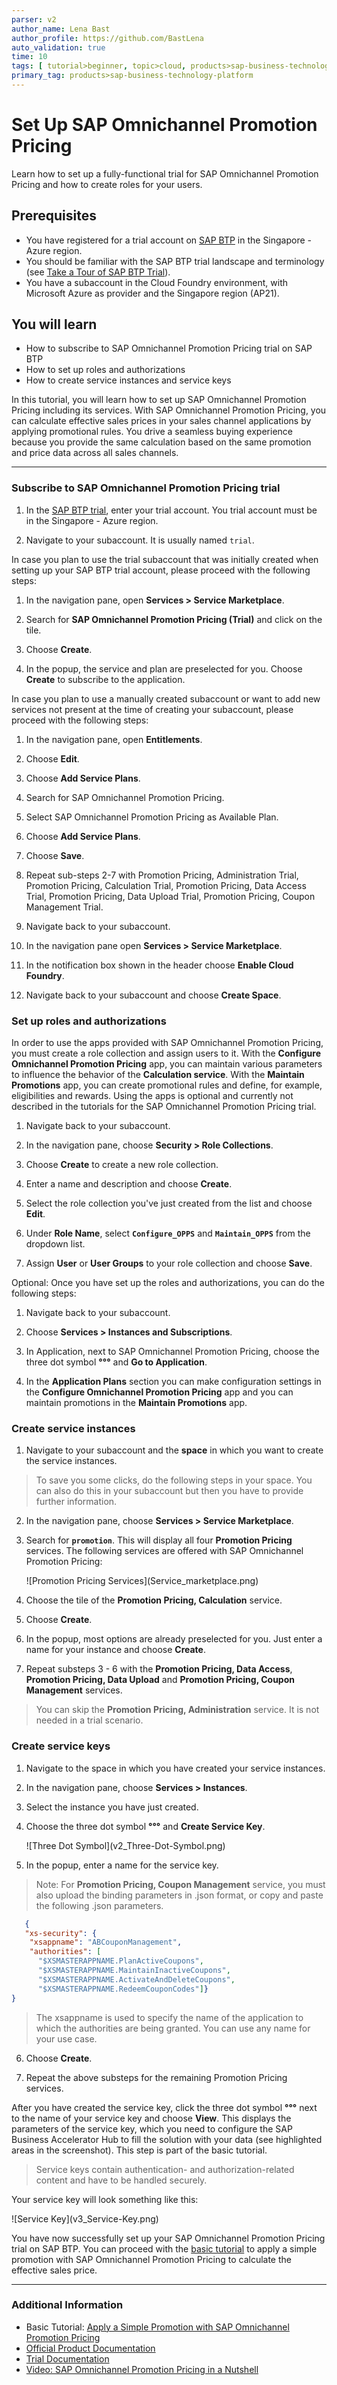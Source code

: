 ```yaml
---
parser: v2
author_name: Lena Bast
author_profile: https://github.com/BastLena
auto_validation: true
time: 10
tags: [ tutorial>beginner, topic>cloud, products>sap-business-technology-platform, products>sap-btp--cloud-foundry-environment]
primary_tag: products>sap-business-technology-platform
---
```


# Set Up SAP Omnichannel Promotion Pricing
<!-- description --> Learn how to set up a fully-functional trial for SAP Omnichannel Promotion Pricing and how to create roles for your users.

## Prerequisites
 - You have registered for a trial account on [SAP BTP](hcp-create-trial-account) in the Singapore - Azure region.
 - You should be familiar with the SAP BTP trial landscape and terminology (see [Take a Tour of SAP BTP Trial](cp-trial-quick-onboarding)). 
 - You have a subaccount in the Cloud Foundry environment, with Microsoft Azure as provider and the Singapore region (AP21). 



## You will learn
  - How to subscribe to SAP Omnichannel Promotion Pricing trial on SAP BTP
  - How to set up roles and authorizations
  - How to create service instances and service keys

  In this tutorial, you will learn how to set up SAP Omnichannel Promotion Pricing including its services.
  With SAP Omnichannel Promotion Pricing, you can calculate effective sales prices in your sales channel applications by applying promotional rules. You drive a seamless buying experience because you provide the same calculation based on the same promotion and price data across all sales channels.

---


### Subscribe to SAP Omnichannel Promotion Pricing trial


1. In the [SAP BTP trial](https://account.hanatrial.ondemand.com), enter your trial account. You trial account must be in the Singapore - Azure region.

2. Navigate to your subaccount. It is usually named `trial`.

In case you plan to use the trial subaccount that was initially created when setting up your SAP BTP trial account, please proceed with the following steps: 

1. In the navigation pane, open **Services > Service Marketplace**.

2. Search for **SAP Omnichannel Promotion Pricing (Trial)** and click on the tile.

3. Choose **Create**.

4. In the popup, the service and plan are preselected for you. Choose **Create** to subscribe to the application.

<!-- The subscription process is finished once the status icon changes from **Processing** to **Subscribed**. -->


In case you plan to use a manually created subaccount or want to add new services not present at the time of creating your subaccount, please proceed with the following steps:

1. In the navigation pane, open **Entitlements**.

2. Choose **Edit**.

3. Choose **Add Service Plans**.

4. Search for SAP Omnichannel Promotion Pricing.

5. Select SAP Omnichannel Promotion Pricing as Available Plan.

6. Choose **Add Service Plans**.

7. Choose **Save**.

8. Repeat sub-steps 2-7 with Promotion Pricing, Administration Trial, Promotion Pricing, Calculation Trial, Promotion Pricing, Data Access Trial, Promotion Pricing, Data Upload Trial, Promotion Pricing, Coupon Management Trial.  

9. Navigate back to your subaccount.

10. In the navigation pane open **Services > Service Marketplace**.

11. In the notification box shown in the header choose **Enable Cloud Foundry**.

12. Navigate back to your subaccount and choose **Create Space**.


### Set up roles and authorizations


In order to use the apps provided with SAP Omnichannel Promotion Pricing, you must create a role collection and assign users to it. With the **Configure Omnichannel Promotion Pricing** app, you can maintain various parameters to influence the behavior of the **Calculation service**. With the **Maintain Promotions** app, you can create promotional rules and define, for example, eligibilities and rewards. Using the apps is optional and currently not described in the tutorials for the SAP Omnichannel Promotion Pricing trial.

1. Navigate back to your subaccount.

2. In the navigation pane, choose **Security > Role Collections**.

3. Choose **Create** to create a new role collection.

4. Enter a name and description and choose **Create**.

5. Select the role collection you've just created from the list and choose **Edit**.

6. Under **Role Name**, select **`Configure_OPPS`** and **`Maintain_OPPS`** from the dropdown list.

7. Assign **User** or **User Groups** to your role collection and choose **Save**. 

Optional: Once you have set up the roles and authorizations, you can do the following steps: 

1. Navigate back to your subaccount. 

2. Choose **Services > Instances and Subscriptions**. 

3. In Application, next to SAP Omnichannel Promotion Pricing, choose the three dot symbol **°°°** and  **Go to Application**.  

4. In the **Application Plans** section you can make configuration settings in the **Configure Omnichannel Promotion Pricing** app and you can maintain promotions in the **Maintain Promotions** app.  <!-- Using the app is optional and not part of the basic tutorial but is included in our advanced tutorial.-->
<!-- Add link to advanced tutorial once available -->




### Create service instances


1. Navigate to your subaccount and the **space** in which you want to create the service instances.
> To save you some clicks, do the following steps in your space. You can also do this in your subaccount but then you have to provide further information.

2. In the navigation pane, choose **Services > Service Marketplace**.

3. Search for **`promotion`**. This will display all four **Promotion Pricing** services. The following services are offered with SAP Omnichannel Promotion Pricing:

    <!-- border -->![Promotion Pricing Services](Service_marketplace.png)

4. Choose the tile of the **Promotion Pricing, Calculation** service.

5. Choose **Create**.

6. In the popup, most options are already preselected for you. Just enter a name for your instance and choose **Create**.

7. Repeat substeps 3 - 6 with the **Promotion Pricing, Data Access**, **Promotion Pricing, Data Upload** and **Promotion Pricing, Coupon Management** services.
>You can skip the **Promotion Pricing, Administration** service. It is not needed in a trial scenario.



### Create service keys


1. Navigate to the space in which you have created your service instances.

2. In the navigation pane, choose **Services > Instances**.

3. Select the instance you have just created.

4. Choose the three dot symbol **°°°**  and **Create Service Key**.

      <!-- border -->![Three Dot Symbol](v2_Three-Dot-Symbol.png)

5. In the popup, enter a name for the service key. 

> Note: For **Promotion Pricing, Coupon Management** service, you must also upload the binding parameters in .json format, or copy and paste the following .json parameters.
```json
   {
   "xs-security": {
    "xsappname": "ABCouponManagement",
    "authorities": [
      "$XSMASTERAPPNAME.PlanActiveCoupons",
      "$XSMASTERAPPNAME.MaintainInactiveCoupons",
      "$XSMASTERAPPNAME.ActivateAndDeleteCoupons",
      "$XSMASTERAPPNAME.RedeemCouponCodes"]}
}
```

> The xsappname is used to specify the name of the application to which the authorities are being granted. You can use any name for your use case.

6. Choose **Create**.

7. Repeat the above substeps for the remaining Promotion Pricing services.

After you have created the service key, click the three dot symbol **°°°** next to the name of your service key and choose **View**. This displays the parameters of the service key, which you need to configure the SAP Business Accelerator Hub to fill the solution with your data (see highlighted areas in the screenshot). This step is part of the basic tutorial.

>Service keys contain authentication- and authorization-related content and have to be handled securely.

Your service key will look something like this:

<!-- border -->![Service Key](v3_Service-Key.png)


You have now successfully set up your SAP Omnichannel Promotion Pricing trial on SAP BTP. You can proceed with the [basic tutorial](opps-basic-scenario) to apply a simple promotion with SAP Omnichannel Promotion Pricing to calculate the effective sales price.


---

### Additional Information

* Basic Tutorial: [Apply a Simple Promotion with SAP Omnichannel Promotion Pricing](opps-basic-scenario)
* [Official Product Documentation](https://help.sap.com/docs/OPP)
* [Trial Documentation](https://help.sap.com/docs/OPP/0c145d124b784b548b618cda8a5b2aba/31b8aedc8ce14fcd9f6021ad4f6323c9.html)
* [Video: SAP Omnichannel Promotion Pricing in a Nutshell](https://www.sap.com/assetdetail/2020/07/9060b3a5-a67d-0010-87a3-c30de2ffd8ff.html)
